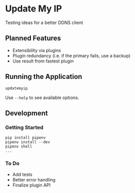 # Update My IP

Testing ideas for a better DDNS client

## Planned Features

- Extensibility via plugins
- Plugin redundancy (i.e. if the primary fails, use a backup)
- Use result from fastest plugin

## Running the Application

    updatemyip

Use `--help` to see available options.

## Development

### Getting Started

    pip install pipenv
    pipenv install --dev
    pipenv shell
    ...

### To Do

- Add tests
- Better error handling
- Finalize plugin API
